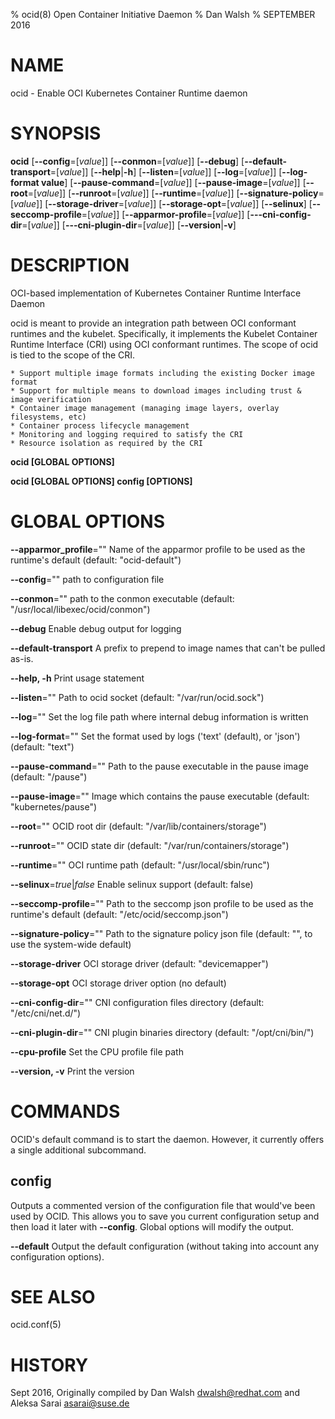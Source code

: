 % ocid(8) Open Container Initiative Daemon
% Dan Walsh
% SEPTEMBER 2016
# NAME
ocid - Enable OCI Kubernetes Container Runtime daemon

# SYNOPSIS
**ocid**
[**--config**=[*value*]]
[**--conmon**=[*value*]]
[**--debug**]
[**--default-transport**=[*value*]]
[**--help**|**-h**]
[**--listen**=[*value*]]
[**--log**=[*value*]]
[**--log-format value**]
[**--pause-command**=[*value*]]
[**--pause-image**=[*value*]]
[**--root**=[*value*]]
[**--runroot**=[*value*]]
[**--runtime**=[*value*]]
[**--signature-policy**=[*value*]]
[**--storage-driver**=[*value*]]
[**--storage-opt**=[*value*]]
[**--selinux**]
[**--seccomp-profile**=[*value*]]
[**--apparmor-profile**=[*value*]]
[**---cni-config-dir**=[*value*]]
[**---cni-plugin-dir**=[*value*]]
[**--version**|**-v**]

# DESCRIPTION
OCI-based implementation of Kubernetes Container Runtime Interface Daemon

ocid is meant to provide an integration path between OCI conformant runtimes and the kubelet. Specifically, it implements the Kubelet Container Runtime Interface (CRI) using OCI conformant runtimes. The scope of ocid is tied to the scope of the CRI.

	* Support multiple image formats including the existing Docker image format
	* Support for multiple means to download images including trust & image verification
	* Container image management (managing image layers, overlay filesystems, etc)
	* Container process lifecycle management
	* Monitoring and logging required to satisfy the CRI
	* Resource isolation as required by the CRI

**ocid [GLOBAL OPTIONS]**

**ocid [GLOBAL OPTIONS] config [OPTIONS]**

# GLOBAL OPTIONS

**--apparmor_profile**=""
  Name of the apparmor profile to be used as the runtime's default (default: "ocid-default")

**--config**=""
  path to configuration file

**--conmon**=""
  path to the conmon executable (default: "/usr/local/libexec/ocid/conmon")

**--debug**
  Enable debug output for logging

**--default-transport**
  A prefix to prepend to image names that can't be pulled as-is.

**--help, -h**
  Print usage statement

**--listen**=""
  Path to ocid socket (default: "/var/run/ocid.sock")

**--log**=""
  Set the log file path where internal debug information is written

**--log-format**=""
  Set the format used by logs ('text' (default), or 'json') (default: "text")

**--pause-command**=""
  Path to the pause executable in the pause image (default: "/pause")

**--pause-image**=""
  Image which contains the pause executable (default: "kubernetes/pause")

**--root**=""
  OCID root dir (default: "/var/lib/containers/storage")

**--runroot**=""
  OCID state dir (default: "/var/run/containers/storage")

**--runtime**=""
  OCI runtime path (default: "/usr/local/sbin/runc")

**--selinux**=*true*|*false*
  Enable selinux support (default: false)

**--seccomp-profile**=""
  Path to the seccomp json profile to be used as the runtime's default (default: "/etc/ocid/seccomp.json")

**--signature-policy**=""
  Path to the signature policy json file (default: "", to use the system-wide default)

**--storage-driver**
  OCI storage driver (default: "devicemapper")

**--storage-opt**
  OCI storage driver option (no default)

**--cni-config-dir**=""
  CNI configuration files directory (default: "/etc/cni/net.d/")

**--cni-plugin-dir**=""
  CNI plugin binaries directory (default: "/opt/cni/bin/")

**--cpu-profile**
  Set the CPU profile file path

**--version, -v**
  Print the version

# COMMANDS
OCID's default command is to start the daemon. However, it currently offers a
single additional subcommand.

## config

Outputs a commented version of the configuration file that would've been used
by OCID. This allows you to save you current configuration setup and then load
it later with **--config**. Global options will modify the output.

**--default**
  Output the default configuration (without taking into account any configuration options).

# SEE ALSO
ocid.conf(5)

# HISTORY
Sept 2016, Originally compiled by Dan Walsh <dwalsh@redhat.com> and Aleksa Sarai <asarai@suse.de>
